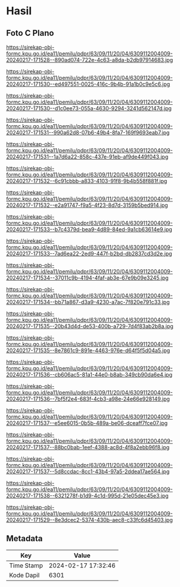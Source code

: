 # Hasil

## Foto C Plano

https://sirekap-obj-formc.kpu.go.id/ea11/pemilu/pdpr/63/09/11/20/04/6309112004009-20240217-171528--890ad074-722e-4c63-a8da-b2db97914683.jpg

https://sirekap-obj-formc.kpu.go.id/ea11/pemilu/pdpr/63/09/11/20/04/6309112004009-20240217-171530--ed497551-0025-416c-9b4b-91a1b0c9e5c6.jpg

https://sirekap-obj-formc.kpu.go.id/ea11/pemilu/pdpr/63/09/11/20/04/6309112004009-20240217-171530--d1c0ee73-055a-4630-9294-3241d562147d.jpg

https://sirekap-obj-formc.kpu.go.id/ea11/pemilu/pdpr/63/09/11/20/04/6309112004009-20240217-171531--990a62d8-07b6-49b4-8fa7-169f9693eab7.jpg

https://sirekap-obj-formc.kpu.go.id/ea11/pemilu/pdpr/63/09/11/20/04/6309112004009-20240217-171531--1a7d6a22-858c-437e-91eb-af9de449f043.jpg

https://sirekap-obj-formc.kpu.go.id/ea11/pemilu/pdpr/63/09/11/20/04/6309112004009-20240217-171532--6c91cbbb-a833-4103-91f8-9b4b558f881f.jpg

https://sirekap-obj-formc.kpu.go.id/ea11/pemilu/pdpr/63/09/11/20/04/6309112004009-20240217-171532--e2a91747-f9a5-4f23-8d7d-3159b5bed914.jpg

https://sirekap-obj-formc.kpu.go.id/ea11/pemilu/pdpr/63/09/11/20/04/6309112004009-20240217-171533--b7c4379d-bea9-4d89-84ed-9a1cb63614e9.jpg

https://sirekap-obj-formc.kpu.go.id/ea11/pemilu/pdpr/63/09/11/20/04/6309112004009-20240217-171533--7ad6ea22-2ed9-447f-b2bd-db2837cd3d2e.jpg

https://sirekap-obj-formc.kpu.go.id/ea11/pemilu/pdpr/63/09/11/20/04/6309112004009-20240217-171534--37011c9b-4194-4faf-ab3e-67e9b09e3245.jpg

https://sirekap-obj-formc.kpu.go.id/ea11/pemilu/pdpr/63/09/11/20/04/6309112004009-20240217-171534--bb71a867-d3a9-4230-a7ac-7f820e791c33.jpg

https://sirekap-obj-formc.kpu.go.id/ea11/pemilu/pdpr/63/09/11/20/04/6309112004009-20240217-171535--20b43d4d-de53-400b-a729-7d4f83ab2b8a.jpg

https://sirekap-obj-formc.kpu.go.id/ea11/pemilu/pdpr/63/09/11/20/04/6309112004009-20240217-171535--8e7861c9-891e-4463-976e-d64f5f5d04a5.jpg

https://sirekap-obj-formc.kpu.go.id/ea11/pemilu/pdpr/63/09/11/20/04/6309112004009-20240217-171536--cb606ac5-81a1-44e0-b8ab-349cb90da6e4.jpg

https://sirekap-obj-formc.kpu.go.id/ea11/pemilu/pdpr/63/09/11/20/04/6309112004009-20240217-171536--7bf5f2e4-683f-4cb3-a98e-24e66e928149.jpg

https://sirekap-obj-formc.kpu.go.id/ea11/pemilu/pdpr/63/09/11/20/04/6309112004009-20240217-171537--e5ee6015-0b5b-489a-be06-dceaff7fce07.jpg

https://sirekap-obj-formc.kpu.go.id/ea11/pemilu/pdpr/63/09/11/20/04/6309112004009-20240217-171537--88bc0bab-1eef-4388-ac8d-4f8a2ebb96f8.jpg

https://sirekap-obj-formc.kpu.go.id/ea11/pemilu/pdpr/63/09/11/20/04/6309112004009-20240217-171537--5d8ccdac-8cc1-43b4-97a5-2ddea17ae564.jpg

https://sirekap-obj-formc.kpu.go.id/ea11/pemilu/pdpr/63/09/11/20/04/6309112004009-20240217-171538--6321278f-b1d9-4c1d-995d-21e05dec45e3.jpg

https://sirekap-obj-formc.kpu.go.id/ea11/pemilu/pdpr/63/09/11/20/04/6309112004009-20240217-171529--8e3dcec2-5374-430b-aec8-c33fc6d45403.jpg


## Metadata

| Key        | Value               |
| ---------- | ------------------- |
| Time Stamp | 2024-02-17 17:32:46 |
| Kode Dapil | 6301                |



